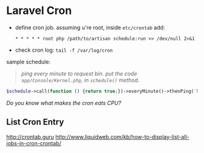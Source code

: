 # Laravel Cron

- define cron job. assuming u're root, inside `etc/crontab` add:

  `* * * * * root php /path/to/artisan schedule:run >> /dev/null 2>&1`
- check cron log: `tail -f /var/log/cron`

sample schedule: 

>*ping every minute to request bin. put the code `app/Console/Kernel.php`, in `schedule()` method.*

```php
$schedule->call(function () {return true;})->everyMinute()->thenPing('http://requestb.in/1cs75qz1');
```

*Do you know what makes the cron eats CPU?*

## List Cron Entry




http://crontab.guru
http://www.liquidweb.com/kb/how-to-display-list-all-jobs-in-cron-crontab/
